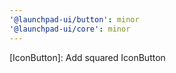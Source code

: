 ```yaml
---
'@launchpad-ui/button': minor
'@launchpad-ui/core': minor
---
```


[IconButton]: Add squared IconButton
